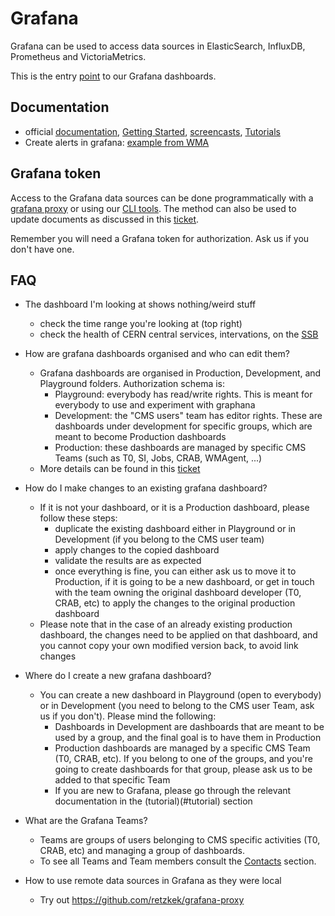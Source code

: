 # Grafana

Grafana can be used to access data sources in ElasticSearch, InfluxDB, Prometheus and VictoriaMetrics.

This is the entry [point](https://monit-grafana.cern.ch/d/000000530/cms-monitoring-project?orgId=11) to our Grafana dashboards.

## Documentation

* official [documentation](http://docs.grafana.org/), [Getting Started](http://docs.grafana.org/guides/getting_started/), [screencasts](http://docs.grafana.org/tutorials/screencasts/), [Tutorials](https://grafana.com/tutorials/)
* Create alerts in grafana: [example from WMA](https://its.cern.ch/jira/secure/attachment/188306/Alerting%20on%20Grafana%20-%20Example.pdf)


## Grafana token

Access to the Grafana data sources can be done programmatically with a [grafana proxy](http://monit-docs.web.cern.ch/monit-docs/access/monit_grafana.html) or using our [CLI tools](https://github.com/dmwm/CMSMonitoring/blob/master/doc/infrastructure/README.md#cms-monitoring-cli-tools). The method can also be used to update documents as discussed in this [ticket](https://its.cern.ch/jira/browse/CMSMONIT-53). 

Remember you will need a Grafana token for authorization. Ask us if you don't have one. 



## FAQ

* The dashboard I'm looking at shows nothing/weird stuff
  - check the time range you're looking at (top right) 
  - check the health of CERN central services, intervations, on the [SSB](https://cern.service-now.com/service-portal/ssb.do?area=IT)
* How are grafana dashboards organised and who can edit them?
  - Grafana dashboards are organised in Production, Development, and Playground folders. Authorization schema is:
    - Playground: everybody has read/write rights. This is meant for everybody to use and experiment with graphana 
    - Development: the "CMS users" team has editor rights. These are dashboards under development for specific groups, which are meant to become Production dashboards 
    - Production: these dashboards are managed by specific CMS Teams (such as T0, SI, Jobs, CRAB, WMAgent, ...)
  - More details can be found in this [ticket](https://its.cern.ch/jira/browse/CMSMONIT-51)
* How do I make changes to an existing grafana dashboard?
  - If it is not your dashboard, or it is a Production dashboard, please follow these steps:
    - duplicate the existing dashboard either in Playground or in Development (if you belong to the CMS user team) 
    - apply changes to the copied dashboard
    - validate the results are as expected
    - once everything is fine, you can either ask us to move it to Production, if it is going to be a new dashboard, or get in touch with the team owning the original dashboard developer (T0, CRAB, etc) to apply the changes to the original production dashboard
  - Please note that in the case of an already existing production dashboard, the changes need to be applied on that dashboard, and you cannot copy your own modified version back, to avoid link changes

* Where do I create a new grafana dashboard?
  - You can create a new dashboard in Playground (open to everybody) or in Development (you need to belong to the CMS user Team, ask us if you don't).
   Please mind the following:
    - Dashboards in Development are dashboards that are meant to be used by a group, and the final goal is to have them in Production
    - Production dashboards are managed by a specific CMS Team (T0, CRAB, etc). If you belong to one of the groups, and you're going to create dashboards for that group, please ask us to be added to that specific Team
    - If you are new to Grafana, please go through the relevant documentation in the (tutorial)(#tutorial) section

* What are the Grafana Teams?
  - Teams are groups of users belonging to CMS specific activities (T0, CRAB, etc) and managing a group of dashboards. 
  - To see all Teams and Team members consult the [Contacts](https://monit-grafana.cern.ch/d/cU_crlhik/cms-monitoring-contacts?panelId=8&orgId=11) section.

* How to use remote data sources in Grafana as they were local
  - Try out https://github.com/retzkek/grafana-proxy
